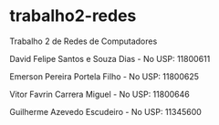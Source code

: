 # trabalho2-redes
Trabalho 2 de Redes de Computadores

David Felipe Santos e Souza Dias - No USP: 11800611

Emerson Pereira Portela Filho - No USP: 11800625

Vitor Favrin Carrera Miguel - No USP: 11800646 

Guilherme Azevedo Escudeiro - No USP: 11345600

